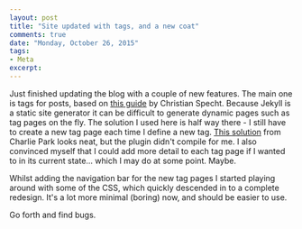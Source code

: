 ```yaml
---
layout: post
title: "Site updated with tags, and a new coat"
comments: true
date: "Monday, October 26, 2015"
tags:
- Meta
excerpt:
---
```


Just finished updating the blog with a couple of new features. The main one is tags for posts, based on [this guide](http://christianspecht.de/2014/10/25/separate-pages-per-tag-category-with-jekyll-without-plugins/) by Christian Specht. Because Jekyll is a static site generator it can be difficult to generate dynamic pages such as tag pages on the fly. The solution I used here is half way there - I still have to create a new tag page each time I define a new tag. [This solution](http://charliepark.org/tags-in-jekyll/) from Charlie Park looks neat, but the plugin didn't compile for me. I also convinced myself that I could add more detail to each tag page if I wanted to in its current state... which I may do at some point. Maybe.

Whilst adding the navigation bar for the new tag pages I started playing around with some of the CSS, which quickly descended in to a complete redesign. It's a lot more minimal (boring) now, and should be easier to use.

Go forth and find bugs.
